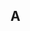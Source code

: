 ## A

<!--
**AbelLiberato/AbelLiberato** is a ✨ _special_ ✨ repository because its `README.md` (this file) appears on your GitHub profile.

Here are some ideas to get you started:

- ⚡ Abel José Mamede Liberato
- ⚡ Front end
- ⚡ https://www.linkedin.com/in/abel-liberato-8360292a2/
- ⚡ https://github.com/AbelLiberato
-->
